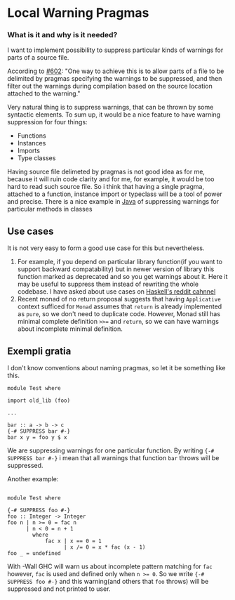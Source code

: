 # Local Warning Pragmas


### What is it and why is it needed?



I want to implement possibility to suppress particular kinds of warnings for parts of a source file.



According to [\#602](https://gitlab.staging.haskell.org/ghc/ghc/issues/602):
"One way to achieve this is to allow parts of a file to be delimited by pragmas specifying the warnings to be suppressed, and then filter out the warnings during compilation based on the source location attached to the warning."



Very natural thing is to suppress warnings, that can be thrown by some syntactic elements. To sum up, it would be a nice feature to have warning suppression for four things:


- Functions
- Instances
- Imports
- Type classes


Having source file delimeted by pragmas is not good idea as for me, because it will ruin code clarity and for me, for example, it would be too hard to read such source file. So i think that having a single pragma, attached to a function, instance import or typeclass will be a tool of power and precise. There is a nice example in [
Java](http://docs.oracle.com/javase/7/docs/api/java/lang/SuppressWarnings.html) of suppressing warnings for particular methods in classes


## Use cases



It is not very easy to form a good use case for this but nevertheless. 


1. For example, if you depend on particular library function(if you want to support backward compatability) but in newer version of library this function marked as deprecated and so you get warnings about it. Here it may be useful to suppress them instead of rewriting the whole codebase. I have asked about use cases on [
  Haskell's reddit cahnnel](https://www.reddit.com/r/haskell/comments/3rbpb6/examples_of_warnings_in_haskell/)  
1. Recent monad of no return proposal suggests that having `Applicative` context sufficed for `Monad` assumes that `return` is already implemented as `pure`, so we don't need to duplicate code. However, Monad still has minimal complete definition `>>=` and `return`, so we can have warnings about incomplete minimal definition.

## Exempli gratia



I don't know conventions about naming pragmas, so let it be something like this.


```
module Test where

import old_lib (foo) 

...

bar :: a -> b -> c 
{-# SUPPRESS bar #-}
bar x y = foo y $ x
```


We are suppressing warnings for one particular function. By writing `{-# SUPPRESS bar #-}` i mean that all warnings that function `bar` throws will be suppressed. 



Another example:


```

module Test where

{-# SUPPRESS foo #-}
foo :: Integer -> Integer
foo n | n >= 0 = fac n
      | n < 0 = n + 1
        where
            fac x | x == 0 = 1
                  | x /= 0 = x * fac (x - 1)
foo _ = undefined

```


With -Wall GHC will warn us about incomplete pattern matching for `fac` however, `fac` is used and defined only when `n >= 0`. So we write `{-# SUPPRESS foo #-}` and this warning(and others that `foo` throws) will be suppressed and not printed to user.


